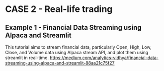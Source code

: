 # CASE 2 - Real-life trading 

## Example 1 - Financial Data Streaming using Alpaca and Streamlit
This tutorial aims to stream financial data, particularly Open, High, Low, Close, and Volume data using Alpaca stream API, and plot them using streamlit in real-time.
https://medium.com/analytics-vidhya/financial-data-streaming-using-alpaca-and-streamlit-88aa21c75f27

